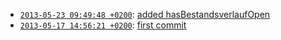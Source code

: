 
* [`2013-05-23 09:49:48 +0200`](ecpo-85f46c0.html): [added hasBestandsverlaufOpen](http://github.com/cklee/ecpo/commit/85f46c0f1cec398b32371ff8078108fc4800f12e)
* [`2013-05-17 14:56:21 +0200`](ecpo-443075c.html): [first commit](http://github.com/cklee/ecpo/commit/443075cc4b9f073b517bed66a630b795931dc77d)
